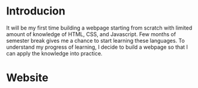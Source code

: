 # Introducion
It will be my first time building a webpage starting from scratch with limited amount of knowledge of HTML, CSS, and Javascript.
Few months of semester break gives me a chance to start learning these languages.
To understand my progress of learning, I decide to build a webpage so that I can apply the knowledge into practice.

# Website
